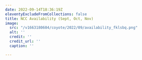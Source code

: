 ```yaml
---
date: 2022-09-14T18:36:19Z
eleventyExcludeFromCollections: false
title: NCC Availability (Sept, Oct, Nov)
image:
  src: "/v1663180604/coyote/2022/09/availability_fklsbq.png"
  alt: ''
  credit: ''
  credit_url: ''
  caption: ''

---
```

